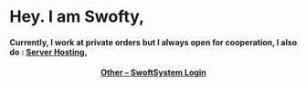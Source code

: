 
  <h1>Hey. I am Swofty,</h1>
<h4>Currently, I work at private orders but I always open for cooperation, I also do : <a href="https://status.swofty.net">Server Hosting.
<h4 align="center">Other – <a href='http://login.swofty.net/SwoftySystem' target="_blank">SwoftSystem Login</a><h4>
    
